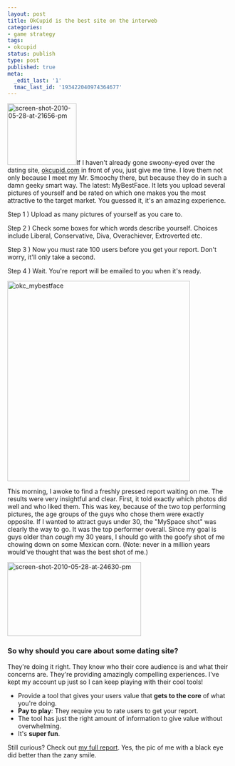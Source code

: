 ```yaml
---
layout: post
title: OkCupid is the best site on the interweb
categories:
- game strategy
tags:
- okcupid
status: publish
type: post
published: true
meta:
  _edit_last: '1'
  tmac_last_id: '193422040974364677'
---
```

<img src="http://skinnywhitegirl.com/blog/wp-content/uploads/2010/05/screen-shot-2010-05-28-at-21656-pm.png" alt="screen-shot-2010-05-28-at-21656-pm" title="screen-shot-2010-05-28-at-21656-pm" width="155" height="138" class="alignleft size-full wp-image-56" />If I haven't already gone swoony-eyed over the dating site, <a href="http://okcupid.com">okcupid.com</a> in front of you, just give me time. I love them not only because I meet my Mr. Smoochy there, but because they do in such a damn geeky smart way. The latest: MyBestFace. It lets you upload several pictures of yourself and be rated on which one makes you the most attractive to the target market. You guessed it, it's an amazing experience.

Step 1 ) Upload as many pictures of yourself as you care to.

Step 2 ) Check some boxes for which words describe yourself. Choices include Liberal, Conservative, Diva, Overachiever, Extroverted etc.

Step 3 ) Now you must rate 100 users before you get your report. Don't worry, it'll only take a second.

Step 4 ) Wait. You're report will be emailed to you when it's ready.

<img src="http://skinnywhitegirl.com/blog/wp-content/uploads/2010/05/okc_mybestface.jpg" alt="okc_mybestface" title="okc_mybestface" width="410" height="449" class="aligncenter size-full wp-image-54" />


This morning, I awoke to find a freshly pressed report waiting on me. The results were very insightful and clear. First, it told exactly which photos did well and who liked them. This was key, because of the two top performing pictures, the age groups of the guys who chose them were exactly opposite. If I wanted to attract guys under 30, the "MySpace shot" was clearly the way to go. It was the top performer overall. Since my goal is guys older than *cough* my 30 years, I should go with the goofy shot of me chowing down on some Mexican corn. (Note: never in a million years would've thought that was the best shot of me.)

<img src="http://skinnywhitegirl.com/blog/wp-content/uploads/2010/05/screen-shot-2010-05-28-at-24630-pm-300x166.png" alt="screen-shot-2010-05-28-at-24630-pm" title="screen-shot-2010-05-28-at-24630-pm" width="300" height="166" class="aligncenter size-medium wp-image-61" />

<h3>So why should you care about some dating site? </h3>

They're doing it right. They know who their core audience is and what their concerns are. They're providing amazingly compelling experiences. I've kept my account up just so I can keep playing with their cool tools! 

+ Provide a tool that gives your users value that <strong>gets to the core</strong> of what you're doing.
+ <strong>Pay to play</strong>: They require you to rate users to get your report.
+ The tool has just the right amount of information to give value without overwhelming.
+ It's <strong>super fun</strong>.

Still curious? Check out <a href="http://www.okcupid.com/mybestface?rid=6332657038429997996">my full report</a>. Yes, the pic of me with a black eye did better than the zany smile.
